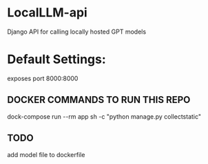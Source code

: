 # LocalLLM-api

Django API for calling locally hosted GPT models

# Default Settings:

exposes port 8000:8000

## DOCKER COMMANDS TO RUN THIS REPO

dock-compose run --rm app sh -c "python manage.py collectstatic"

## TODO

add model file to dockerfile
